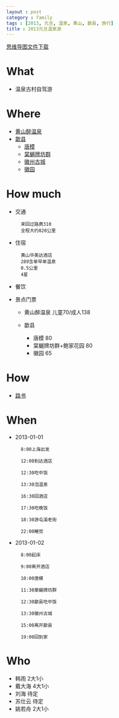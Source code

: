 ```yaml
---
layout : post
category : family
tags : [2013, 元旦, 温泉, 黄山, 歙县, 旅行]
title : 2013元旦温泉游
---
```

[思维导图文件下载](https://docs.google.com/open?id=0B1DrsqrLRzeIRlk2YTNEZ08zaWc)
# What
- 温泉古村自驾游

# Where
- [黄山醉温泉](http://baike.baidu.com/view/2826664.htm)
- [歙县](http://baike.baidu.com/view/34746.htm)
  * [唐模](http://baike.baidu.com/view/1898332.htm)
  * [棠樾牌坊群](http://baike.baidu.com/view/388417.htm)
  * [徽州古城](http://baike.baidu.com/view/911499.htm)
  * [徽园](http://baike.baidu.com/view/36837.htm)

# How much

- 交通

        来回过路费310
        全程大约820公里
- 住宿

        黄山华美达酒店
        289含单早单温泉
        0.5公里
        4星
- 餐饮
- 景点门票

  * 黄山醉温泉
        儿童70/成人138

  * 歙县
     - 唐模
        80
     - 棠樾牌坊群+鲍家花园
        80
     - 徽园
        65
# How
- [路书](http://map.sogou.com/lushu/show/8a8c07c83bdeb47f013bdf6703661641)

# When
- 2013-01-01

        8:00上海出发

        12:00到达酒店

        12:30吃中饭

        13:30泡温泉

        16:30回酒店

        17:30吃晚饭

        18:30游屯溪老街

        22:00睡觉
- 2013-01-02

        8:00起床

        9:00离开酒店

        10:00唐模

        11:30棠樾牌坊群

        12:30歙县吃中饭

        13:30徽州古城

        15:00离开歙县

        19:00回到家

# Who
- 韩雨  2大1小
- 戴大海  4大1小
- 刘海  待定
- 苏仕云  待定
- 姚若舟  2大1小